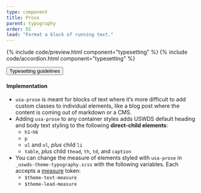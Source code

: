 ```yaml
---
type: component
title: Prose
parent: typography
order: 01
lead: "Format a block of running text."
---
```


<!-- prose section begin -->

{% include code/preview.html component="typesetting" %}
{% include code/accordion.html component="typesetting" %}
<div class="usa-accordion usa-accordion--bordered site-accordion-docs">
  <button class="usa-button-unstyled usa-accordion__button"
      aria-expanded="true" aria-controls="typesetting-docs">
    Typesetting guidelines
  </button>
  <div id="typesetting-docs" class="usa-accordion__content site-component-usage">
    <h4 class="usa-heading">Implementation</h4>
    <ul class="usa-content-list">
      <li><code>usa-prose</code> is meant for blocks of text where it’s more difficult to add custom classes to individual elements, like a blog post where the content is coming out of markdown or a CMS.</li>
      <li>Adding <code>usa-prose</code> to any container styles adds USWDS default heading and body text styling to the following <strong>direct-child elements</strong>:
        <ul>
          <li><code>h1</code>-<code>h6</code></li>
          <li><code>p</code></li>
          <li><code>ul</code> and <code>ol</code>, <em>plus</em> child <code>li</code></li>
          <li><code>table</code>, <em>plus</em> child <code>thead</code>, <code>th</code>, <code>td</code>, and <code>caption</code></li>
        </ul>
      </li>
      <li>You can change the measure of elements styled with <code>usa-prose</code> in <code>_uswds-theme-typography.scss</code> with the following variables. Each accepts a <a class="token" href="{{ site.baseurl }}/design-tokens/typesetting/measure/">measure</a> token:
        <ul>
          <li><code>$theme-text-measure</code></li>
          <li><code>$theme-lead-measure</code></li>
        </ul>
      </li>
    </ul>
  </div>
</div>

